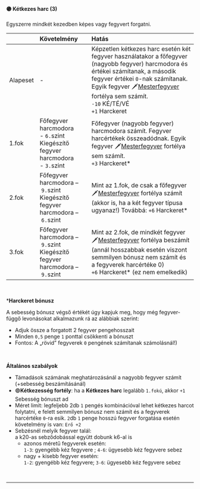 #### 🟣 Kétkezes harc (3)

Egyszerre mindkét kezedben képes vagy fegyvert forgatni.

| |  Követelmény | Hatás  |
| :----------- | :----------- | :----------- |
| Alapeset| - | Képzetlen kétkezes harc esetén két fegyver használatakor a főfegyver (nagyobb fegyver) harcmodora és értékei számítanak, a második fegyver értékei `0`-nak számítanak. Egyik fegyver 🗡️[Mesterfegyver](mesterfegyver.md) fortélya sem számít.<br />`-10`&nbsp;KÉ/TÉ/VÉ<br />`+1`&nbsp;Harckeret |
| 1.fok | Főfegyver harcmodora<br />- `6.`szint<br />Kiegészítő fegyver harcmodora<br />- `3.`szint | Főfegyver (nagyobb fegyver) harcmodora számít. Fegyver harcértékek összeadódnak. Egyik fegyver 🗡️[Mesterfegyver](mesterfegyver.md) fortélya sem számít.<br />`+3` Harckeret* |
| 2.fok | Főfegyver harcmodora&nbsp;–&nbsp;`9.`szint<br />Kiegészítő fegyver harcmodora&nbsp;–&nbsp;`6.`szint | Mint az 1.fok, de csak a főfegyver 🗡️[Mesterfegyver](mesterfegyver.md) fortélya számít (akkor is, ha a két fegyver típusa ugyanaz!) Továbbá: `+6` Harckeret* |
| 3.fok | Főfegyver harcmodora&nbsp;–&nbsp;`9.`szint<br />Kiegészítő fegyver harcmodora&nbsp;–&nbsp;`9.`szint | Mint az 2.fok, de mindkét fegyver 🗡️[Mesterfegyver](mesterfegyver.md) fortélya beszámít (annál hosszabbak esetén viszont semmilyen bónusz nem számít és a fegyverek harcértéke 0)<br />`+6` Harckeret* (ez nem emelkedik) |

<br />

***Harckeret bónusz**

A sebesség bónusz végső értékét úgy kapjuk meg, hogy még fegyver-függő levonásokat alkalmazunk rá az alábbiak szerint:

- Adjuk össze a forgatott 2 fegyver pengehosszait
-  Minden `0,5` penge `1` ponttal csökkenti a bónuszt
-  Fontos: A „rövid” fegyverek `0` pengének számítanak számolásnál!)

<br />

**Általános szabályok**

- Támadások számának meghatározásánál a nagyobb fegyver számít (+sebesség beszámításánál)
- 🟣**Kétkezesség fortély**: ha a **Kétkezes harc** legalább `1.fokú`, akkor `+1` Sebesség bónuszt ad
- Méret limit: legfeljebb 2db `1` pengés kombinációval lehet kétkezes harcot folytatni, e felett semmilyen bónusz nem számít és a fegyverek harcértéke `0`-ra esik.
`2`db `1` penge hosszú fegyver forgatása esetén követelmény is van: `Erő +2`
- Sebzésnél melyik fegyver talál:<br />a k20-as sebződobással együtt dobunk k6-al is
  - azonos méretű fegyverek esetén:<br />`1-3`: gyengébb kéz fegyvere ; `4-6`: ügyesebb kéz fegyvere sebez
  - nagy + kisebb fegyver esetén:<br />`1-2`: gyengébb kéz fegyvere; `3-6`: ügyesebb kéz fegyvere sebez

<br />

---
